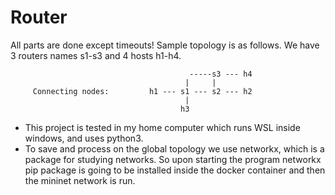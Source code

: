 # Router

All parts are done except timeouts! Sample topology is as follows. We have 3 routers names s1-s3 and 4 hosts h1-h4.

                                            -----s3 --- h4
                                           |     |
         Connecting nodes:         h1 --- s1 --- s2 --- h2
                                           |
                                          h3


- This project is tested in my home computer which runs WSL inside windows, and uses python3.
- To save and process on the global topology we use networkx, which is a package for studying networks. So upon starting the program networkx pip package is going to be installed inside the docker container and then the mininet network is run.  
